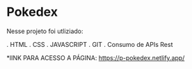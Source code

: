 # Pokedex
Nesse projeto foi utliziado:
<P>
. HTML
. CSS
. JAVASCRIPT
. GIT
. Consumo de APIs Rest
  </P>

*lINK PARA ACESSO  A PÁGINA: https://p-pokedex.netlify.app/
